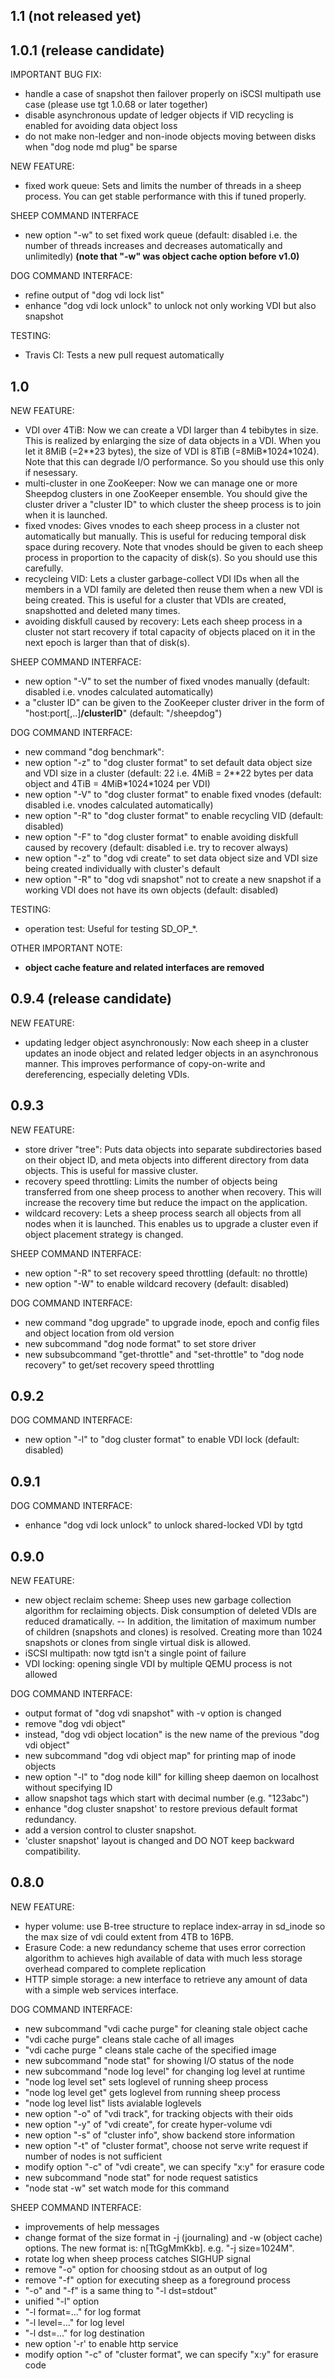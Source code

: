## 1.1 (not released yet)

## 1.0.1 (release candidate)

IMPORTANT BUG FIX:
 - handle a case of snapshot then failover properly on iSCSI multipath
   use case (please use tgt 1.0.68 or later together)
 - disable asynchronous update of ledger objects if VID recycling is
   enabled for avoiding data object loss
 - do not make non-ledger and non-inode objects moving between disks
   when "dog node md plug" be sparse

NEW FEATURE:
 - fixed work queue: Sets and limits the number of threads in a sheep
   process. You can get stable performance with this if tuned properly.

SHEEP COMMAND INTERFACE
 - new option "-w" to set fixed work queue (default: disabled i.e. the
   number of threads increases and decreases automatically and unlimitedly)
   **(note that "-w" was object cache option before v1.0)**

DOG COMMAND INTERFACE:
 - refine output of "dog vdi lock list"
 - enhance "dog vdi lock unlock" to unlock not only working VDI but
   also snapshot

TESTING:
 - Travis CI: Tests a new pull request automatically

## 1.0

NEW FEATURE:
 - VDI over 4TiB: Now we can create a VDI larger than 4 tebibytes in
   size. This is realized by enlarging the size of data objects in a
   VDI. When you let it 8MiB (=2\*\*23 bytes), the size of VDI is 8TiB
   (=8MiB\*1024\*1024). Note that this can degrade I/O performance. So
   you should use this only if nesessary.
 - multi-cluster in one ZooKeeper: Now we can manage one or more
   Sheepdog clusters in one ZooKeeper ensemble. You should give the
   cluster driver a "cluster ID" to which cluster the sheep process
   is to join when it is launched.
 - fixed vnodes: Gives vnodes to each sheep process in a cluster not
   automatically but manually. This is useful for reducing temporal
   disk space during recovery. Note that vnodes should be given to
   each sheep process in proportion to the capacity of disk(s). So
   you should use this carefully.
 - recycleing VID: Lets a cluster garbage-collect VDI IDs when all
   the members in a VDI family are deleted then reuse them when a
   new VDI is being created. This is useful for a cluster that VDIs
   are created, snapshotted and deleted many times.
 - avoiding diskfull caused by recovery: Lets each sheep process in
   a cluster not start recovery if total capacity of objects placed
   on it in the next epoch is larger than that of disk(s).

SHEEP COMMAND INTERFACE:
 - new option "-V" to set the number of fixed vnodes manually
   (default: disabled i.e. vnodes calculated automatically)
 - a "cluster ID" can be given to the ZooKeeper cluster driver in
   the form of "host:port[,..]**/clusterID**" (default: "/sheepdog")

DOG COMMAND INTERFACE:
 - new command "dog benchmark":
 - new option "-z" to "dog cluster format" to set default data object
   size and VDI size in a cluster
   (default: 22 i.e. 4MiB = 2\*\*22 bytes per data object and
                     4TiB = 4MiB\*1024\*1024 per VDI)
 - new option "-V" to "dog cluster format" to enable fixed vnodes
   (default: disabled i.e. vnodes calculated automatically)
 - new option "-R" to "dog cluster format" to enable recycling VID
   (default: disabled)
 - new option "-F" to "dog cluster format" to enable avoiding diskfull
   caused by recovery (default: disabled i.e. try to recover always)
 - new option "-z" to "dog vdi create" to set data object size and VDI
   size being created individually with cluster's default
 - new option "-R" to "dog vdi snapshot" not to create a new snapshot
   if a working VDI does not have its own objects (default: disabled)

TESTING:
 - operation test: Useful for testing SD\_OP\_\*.

OTHER IMPORTANT NOTE:
 - **object cache feature and related interfaces are removed**

## 0.9.4 (release candidate)

NEW FEATURE:
 - updating ledger object asynchronously: Now each sheep in a cluster
   updates an inode object and related ledger objects in an asynchronous
   manner. This improves performance of copy-on-write and dereferencing,
   especially deleting VDIs.

## 0.9.3

NEW FEATURE:
 - store driver "tree": Puts data objects into separate subdirectories
   based on their object ID, and meta objects into different directory
   from data objects. This is useful for massive cluster.
 - recovery speed throttling: Limits the number of objects being
   transferred from one sheep process to another when recovery.
   This will increase the recovery time but reduce the impact on the
   application.
 - wildcard recovery: Lets a sheep process search all objects from
   all nodes when it is launched. This enables us to upgrade a cluster
   even if object placement strategy is changed.

SHEEP COMMAND INTERFACE:
 - new option "-R" to set recovery speed throttling
   (default: no throttle)
 - new option "-W" to enable wildcard recovery (default: disabled)

DOG COMMAND INTERFACE:
 - new command "dog upgrade" to upgrade inode, epoch and config files
   and object location from old version
 - new subcommand "dog node format" to set store driver
 - new subsubcommand "get-throttle" and "set-throttle" to "dog node
   recovery" to get/set recovery speed throttling

## 0.9.2

DOG COMMAND INTERFACE:
 - new option "-l" to "dog cluster format" to enable VDI lock
   (default: disabled)

## 0.9.1

DOG COMMAND INTERFACE:
 - enhance "dog vdi lock unlock" to unlock shared-locked VDI by tgtd

## 0.9.0

NEW FEATURE:
 - new object reclaim scheme: Sheep uses new garbage collection algorithm for reclaiming objects. Disk consumption of deleted VDIs are reduced dramatically.
 -- In addition, the limitation of maximum number of children (snapshots and clones) is resolved. Creating more than 1024 snapshots or clones from single virtual disk is allowed.
 - iSCSI multipath: now tgtd isn't a single point of failure
 - VDI locking: opening single VDI by multiple QEMU process is not allowed

DOG COMMAND INTERFACE:
 - output format of "dog vdi snapshot" with -v option is changed
 - remove "dog vdi object"
  - instead, "dog vdi object location" is the new name of the previous "dog vdi object"
 - new subcommand "dog vdi object map" for printing map of inode objects
 - new option "-l" to "dog node kill" for killing sheep daemon on localhost without specifying ID
 - allow snapshot tags which start with decimal number (e.g. "123abc")
 - enhance "dog cluster snapshot' to restore previous default format redundancy.
  - add a version control to cluster snapshot.
  - 'cluster snapshot' layout is changed and DO NOT keep backward compatibility.

## 0.8.0

NEW FEATURE:
 - hyper volume: use B-tree structure to replace index-array in sd_inode so the max size of vdi could extent from 4TB to 16PB.
 - Erasure Code: a new redundancy scheme that uses error correction algorithm to achieves high available of data with much less storage overhead compared to complete replication
 - HTTP simple storage: a new interface to retrieve any amount of data with a simple web services interface.

DOG COMMAND INTERFACE:
 - new subcommand "vdi cache purge" for cleaning stale object cache
  - "vdi cache purge" cleans stale cache of all images
  - "vdi cache purge <image>" cleans stale cache of the specified image
 - new subcommand "node stat" for showing I/O status of the node
 - new subcommand "node log level" for changing log level at runtime
  - "node log level set" sets loglevel of running sheep process
  - "node log level get" gets loglevel from running sheep process
  - "node log level list" lists avialable loglevels
 - new option "-o" of "vdi track", for tracking objects with their oids
 - new option "-y" of "vdi create", for create hyper-volume vdi
 - new option "-s" of "cluster info", show backend store information
 - new option "-t" of "cluster format", choose not serve write request if number of nodes is not sufficient
 - modify option "-c" of "vdi create", we can specify "x:y" for erasure code
 - new subcommand "node stat" for node request satistics
  - "node stat -w" set watch mode for this command

SHEEP COMMAND INTERFACE:
 - improvements of help messages
 - change format of the size format in -j (journaling) and -w (object cache) options. The new format is: n[TtGgMmKkb]. e.g. "-j size=1024M".
 - rotate log when sheep process catches SIGHUP signal
 - remove "-o" option for choosing stdout as an output of log
 - remove "-f" option for executing sheep as a foreground process
  - "-o" and "-f" is a same thing to "-l dst=stdout"
 - unified "-l" option
  - "-l format=..." for log format
  - "-l level=..." for log level
  - "-l dst=..." for log destination
 - new option '-r' to enable http service
 - modify option "-c" of "cluster format", we can specify "x:y" for erasure code
